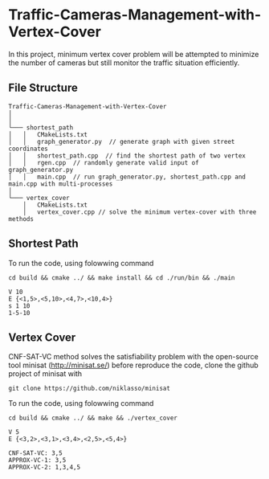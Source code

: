 # Traffic-Cameras-Management-with-Vertex-Cover
In this project, minimum vertex cover problem will be attempted to minimize the number of cameras but still monitor the traffic situation efficiently.

## File Structure

```
Traffic-Cameras-Management-with-Vertex-Cover
│     
│
└─── shortest_path
│   │   CMakeLists.txt
│   │   graph_generator.py  // generate graph with given street coordinates
│   │   shortest_path.cpp  // find the shortest path of two vertex
│   │   rgen.cpp  // randomly generate valid input of graph_generator.py
│   │   main.cpp  // run graph_generator.py, shortest_path.cpp and main.cpp with multi-processes
│   
└─── vertex_cover
    │   CMakeLists.txt
    │   vertex_cover.cpp // solve the minimum vertex-cover with three methods
```

## Shortest Path

To run the code, using folowwing command
```
cd build && cmake ../ && make install && cd ./run/bin && ./main

V 10
E {<1,5>,<5,10>,<4,7>,<10,4>}
s 1 10
1-5-10

```

## Vertex Cover

CNF-SAT-VC method solves the satisfiability problem with the open-source tool minisat (http://minisat.se/)
before reproduce the code, clone the github project of minisat with 
```
git clone https://github.com/niklasso/minisat
```

To run the code, using folowwing command
```
cd build && cmake ../ && make && ./vertex_cover

V 5
E {<3,2>,<3,1>,<3,4>,<2,5>,<5,4>}

CNF-SAT-VC: 3,5
APPROX-VC-1: 3,5
APPROX-VC-2: 1,3,4,5

```
